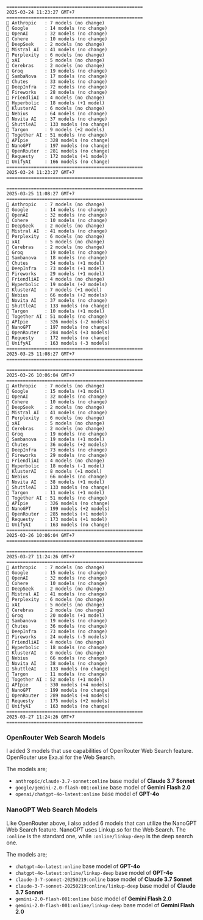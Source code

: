 ```plaintext 
==================================================
2025-03-24 11:23:27 GMT+7
==================================================
🤖 Anthropic   : 7 models (no change)
🤖 Google      : 14 models (no change)
🤖 OpenAI      : 32 models (no change)
🤖 Cohere      : 10 models (no change)
🤖 DeepSeek    : 2 models (no change)
🤖 Mistral AI  : 41 models (no change)
🤖 Perplexity  : 6 models (no change)
🤖 xAI         : 5 models (no change)
🤖 Cerebras    : 2 models (no change)
🤖 Groq        : 19 models (no change)
🤖 SambaNova   : 17 models (no change)
🤖 Chutes      : 33 models (no change)
🤖 DeepInfra   : 72 models (no change)
🤖 Fireworks   : 28 models (no change)
🤖 FriendliAI  : 4 models (no change)
🤖 Hyperbolic  : 18 models (+1 model)
🤖 KlusterAI   : 6 models (no change)
🤖 Nebius      : 64 models (no change)
🤖 Novita AI   : 37 models (no change)
🤖 ShuttleAI   : 133 models (no change)
🤖 Targon      : 9 models (+2 models)
🤖 Together AI : 51 models (no change)
🤖 APIpie      : 328 models (no change)
🤖 NanoGPT     : 197 models (no change)
🤖 OpenRouter  : 281 models (no change)
🤖 Requesty    : 172 models (+1 model)
🤖 UnifyAI     : 166 models (no change)
==================================================
2025-03-24 11:23:27 GMT+7
==================================================

==================================================
2025-03-25 11:08:27 GMT+7
==================================================
🤖 Anthropic   : 7 models (no change)
🤖 Google      : 14 models (no change)
🤖 OpenAI      : 32 models (no change)
🤖 Cohere      : 10 models (no change)
🤖 DeepSeek    : 2 models (no change)
🤖 Mistral AI  : 41 models (no change)
🤖 Perplexity  : 6 models (no change)
🤖 xAI         : 5 models (no change)
🤖 Cerebras    : 2 models (no change)
🤖 Groq        : 19 models (no change)
🤖 Sambanova   : 18 models (no change)
🤖 Chutes      : 34 models (+1 model)
🤖 DeepInfra   : 73 models (+1 model)
🤖 Fireworks   : 29 models (+1 model)
🤖 FriendliAI  : 4 models (no change)
🤖 Hyperbolic  : 19 models (+2 models)
🤖 KlusterAI   : 7 models (+1 model)
🤖 Nebius      : 66 models (+2 models)
🤖 Novita AI   : 37 models (no change)
🤖 ShuttleAI   : 133 models (no change)
🤖 Targon      : 10 models (+1 model)
🤖 Together AI : 51 models (no change)
🤖 APIpie      : 326 models (-2 models)
🤖 NanoGPT     : 197 models (no change)
🤖 OpenRouter  : 284 models (+3 models)
🤖 Requesty    : 172 models (no change)
🤖 UnifyAI     : 163 models (-3 models)
==================================================
2025-03-25 11:08:27 GMT+7
==================================================

==================================================
2025-03-26 10:06:04 GMT+7
==================================================
🤖 Anthropic   : 7 models (no change)
🤖 Google      : 15 models (+1 model)
🤖 OpenAI      : 32 models (no change)
🤖 Cohere      : 10 models (no change)
🤖 DeepSeek    : 2 models (no change)
🤖 Mistral AI  : 41 models (no change)
🤖 Perplexity  : 6 models (no change)
🤖 xAI         : 5 models (no change)
🤖 Cerebras    : 2 models (no change)
🤖 Groq        : 19 models (no change)
🤖 Sambanova   : 19 models (+1 model)
🤖 Chutes      : 36 models (+2 models)
🤖 DeepInfra   : 73 models (no change)
🤖 Fireworks   : 29 models (no change)
🤖 FriendliAI  : 4 models (no change)
🤖 Hyperbolic  : 18 models (-1 model)
🤖 KlusterAI   : 8 models (+1 model)
🤖 Nebius      : 66 models (no change)
🤖 Novita AI   : 38 models (+1 model)
🤖 ShuttleAI   : 133 models (no change)
🤖 Targon      : 11 models (+1 model)
🤖 Together AI : 51 models (no change)
🤖 APIpie      : 326 models (no change)
🤖 NanoGPT     : 199 models (+2 models)
🤖 OpenRouter  : 285 models (+1 model)
🤖 Requesty    : 173 models (+1 model)
🤖 UnifyAI     : 163 models (no change)
==================================================
2025-03-26 10:06:04 GMT+7
==================================================

==================================================
2025-03-27 11:24:26 GMT+7
==================================================
🤖 Anthropic   : 7 models (no change)
🤖 Google      : 15 models (no change)
🤖 OpenAI      : 32 models (no change)
🤖 Cohere      : 10 models (no change)
🤖 DeepSeek    : 2 models (no change)
🤖 Mistral AI  : 41 models (no change)
🤖 Perplexity  : 6 models (no change)
🤖 xAI         : 5 models (no change)
🤖 Cerebras    : 2 models (no change)
🤖 Groq        : 20 models (+1 model)
🤖 Sambanova   : 19 models (no change)
🤖 Chutes      : 36 models (no change)
🤖 DeepInfra   : 73 models (no change)
🤖 Fireworks   : 24 models (-5 models)
🤖 FriendliAI  : 4 models (no change)
🤖 Hyperbolic  : 18 models (no change)
🤖 KlusterAI   : 8 models (no change)
🤖 Nebius      : 66 models (no change)
🤖 Novita AI   : 38 models (no change)
🤖 ShuttleAI   : 133 models (no change)
🤖 Targon      : 11 models (no change)
🤖 Together AI : 52 models (+1 model)
🤖 APIpie      : 330 models (+4 models)
🤖 NanoGPT     : 199 models (no change)
🤖 OpenRouter  : 289 models (+4 models)
🤖 Requesty    : 175 models (+2 models)
🤖 UnifyAI     : 163 models (no change)
==================================================
2025-03-27 11:24:26 GMT+7
==================================================
```

### OpenRouter Web Search Models
I added 3 models that use capabilities of OpenRouter Web Search feature. OpenRouter use Exa.ai for the Web Search.

The models are;
- `anthropic/claude-3.7-sonnet:online` base model of **Claude 3.7 Sonnet**
- `google/gemini-2.0-flash-001:online` base model of **Gemini Flash 2.0**
- `openai/chatgpt-4o-latest:online` base model of **GPT-4o**

### NanoGPT Web Search Models 
Like OpenRouter above, i also added 6 models that can utilize the NanoGPT Web Search feature. NanoGPT uses Linkup.so for the Web Search. The `:online` is the standard one, while `:online/linkup-deep` is the deep search one.

The models are;
- `chatgpt-4o-latest:online` base model of **GPT-4o**
- `chatgpt-4o-latest:online/linkup-deep` base model of **GPT-4o**
- `claude-3-7-sonnet-20250219:online` base model of **Claude 3.7 Sonnet**
- `claude-3-7-sonnet-20250219:online/linkup-deep` base model of **Claude 3.7 Sonnet**
- `gemini-2.0-flash-001:online` base model of **Gemini Flash 2.0**
- `gemini-2.0-flash-001:online/linkup-deep` base model of **Gemini Flash 2.0**